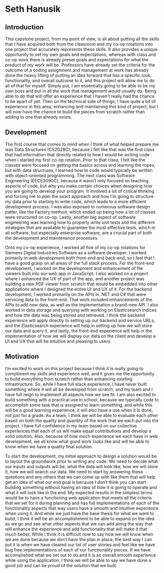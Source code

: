 # Seth Hanusik

## Introduction

This capstone project, from my point of view, is all about putting all the skills that I have acquired both from the classroom and my co-op rotations into one project that accurately represents these skills. It also provides a unique opportunity to set my own goals and expectations, whereas with class and co-op work there is already preset goals and expectations for what the product of my work will be. Professors have already set the criteria for the outcome of a coding assignment and management at work has already done the heavy lifting of putting an idea forward that has a specific look, functionality, and overall outcome to it, and this project will allow me to do all of that for myself. Simply put, I am essentially going to be able to be my own boss and put in all the work that management would usually do. Being able to do that will offer an experience that I haven’t really had the chance to be apart of yet. Then on the technical side of things, I have quite a bit of experience in this area, enhancing and maintaining this kind of project, but I will now have the chance to build the pieces from scratch rather than adding to one that already exists. 

## Development

The first course that comes to mind when I think of what helped prepare me was Data Structures (CS2028C), because I felt like that was the first class that had information that directly related to how I would be writing code when I started my first co-op rotation. Prior to that class, I felt like the classes were focused on getting the basics across and learning the ropes, but with data structures, I learned how to code would typically be written with object-oriented programming. The next class was Software Engineering (EECE3090C), because it wasn’t only focused on teaching aspects of code, but why you make certain choices when designing how you are going to develop your program. It involved a lot of critical thinking and forcing me to plan the exact approach and how I’m going to structure my data prior to starting to write code, which leads to a more efficient development process. I was also exposed to numerous software design patter, like the Factory method, which ended up being how a lot of classes were structured on co-op. Lastly, another big aspect of software engineering was learning how to properly write unit tests and the different strategies that are available to guarantee the most effective tests, which in all software, but especially enterprise software, are a crucial part of both the development and maintenance processes. 

Onto my co-op experience, I worked all five of my co-op rotations for Siemens Digital Industries Software as a software developer. I worked primarily in web development both front-end and back-end, so I feel that I have a good grasp on all areas of the full stack process. For the front-end development, I worked on the development and enhancement of file viewers built into our web app in JavaScript. I also worked on a project where I enhanced the UX of part of the app, and another project was building a new PDF viewer from scratch that would be embedded into other applications where I designed the entire UI and UX of it. For the backend development, I worked primarily on the APIs in .NET and C# that were servicing data to the front-end. That work included enhancements of the APIs to add new data, as well as the implementation a brand-new API. I also worked in data storage and querying with working on Elasticsearch indices and how the data was being stored and retrieved. I think the backend experience will apply directly to setting up our backend and service URLs, and the Elasticsearch experience will help in setting up how we will store our data and query it, and lastly, the front-end experience will help in the implementation of how we will display our data on the client and develop a UI and UX that will be intuitive and pleasing to users. 


## Motivation

I’m excited to work on this project because I think it is really going to compliment my skills and experience well, and it gives me the opportunity to build everything from scratch rather than enhancing existing infrastructure. So, while I have full stack experience, I have never built something where it will all be developed from scratch, and my team and I have full reign to implement all aspects how we see fit. I am also excited to build something with a practical use in school, because we typically code to accomplish some task that is assigned to learn something, and while this will be a good learning experience, it will also have a use when it is done, not just for a grade. As a team, I think we will be able to evaluate each other based on both the quality and quantity of the work that we each put into the project. I have full confidence in my team based on our collective experiences that each of us will make equal contributions and develop a solid solution. Also, because of how much experience we each have in web development, we all know what good work looks like and will be able to know when we have a quality final solution.

To start the development, my initial approach to design a solution would be to layout the groundwork prior to writing any code. We need to decide what our inputs and outputs will be, what the data will look like, how we will store it, how we will search our data. We need to start by answering these questions and any others that we can come up with like them that will help get an idea of what our end goal is because I don’t think you can start building something without having an idea of how it is going to operate and what it will look like in the end. My expected results in the simplest terms would be to have a functioning web application that meets all the criteria that we set for it during planning and has full implementations of each of the functionality aspects that way users have a smooth and intuitive experience when using it. And while we just have the base thesis for what we want to build, I think it will be an accomplishment to be able to expand on the idea as we go and see what other aspects that we can add along the way that will enhance the experience and add functionality that will make it that much better. While I think it is difficult now to say how we will know when we are done because we don’t have the plan in place, the best way I can put it is when we have cleared our list of user stories and feel like we have bug free implementations of each of our functionality pieces. If we have accomplished what we set out to do and it is an overall smooth experience while using the application, I think we will be able to say we have done a good job and can be proud of the solution that we built. 
